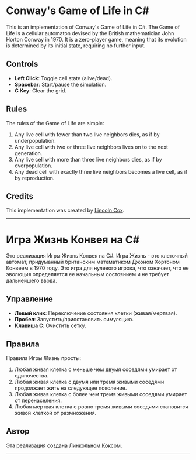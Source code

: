 # Conway's Game of Life in C#

This is an implementation of Conway's Game of Life in C#. The Game of Life is a cellular automaton devised by the British mathematician John Horton Conway in 1970. It is a zero-player game, meaning that its evolution is determined by its initial state, requiring no further input.

## Controls

- **Left Click**: Toggle cell state (alive/dead).
- **Spacebar**: Start/pause the simulation.
- **C Key**: Clear the grid.

## Rules

The rules of the Game of Life are simple:
1. Any live cell with fewer than two live neighbors dies, as if by underpopulation.
2. Any live cell with two or three live neighbors lives on to the next generation.
3. Any live cell with more than three live neighbors dies, as if by overpopulation.
4. Any dead cell with exactly three live neighbors becomes a live cell, as if by reproduction.

## Credits

This implementation was created by [Lincoln Cox](https://github.com/LincolnCox29).

---

# Игра Жизнь Конвея на C#

Это реализация Игры Жизнь Конвея на C#. Игра Жизнь - это клеточный автомат, придуманный британским математиком Джоном Хортоном Конвеем в 1970 году. Это игра для нулевого игрока, что означает, что ее эволюция определяется ее начальным состоянием и не требует дальнейшего ввода.

## Управление

- **Левый клик**: Переключение состояния клетки (живая/мертвая).
- **Пробел**: Запустить/приостановить симуляцию.
- **Клавиша C**: Очистить сетку.

## Правила

Правила Игры Жизнь просты:
1. Любая живая клетка с меньше чем двумя соседями умирает от одиночества.
2. Любая живая клетка с двумя или тремя живыми соседями продолжает жить на следующее поколение.
3. Любая живая клетка с более чем тремя живыми соседями умирает от перенаселения.
4. Любая мертвая клетка с ровно тремя живыми соседями становится живой клеткой от размножения.

## Автор

Эта реализация создана [Линкольном Коксом](https://github.com/LincolnCox29).

---
